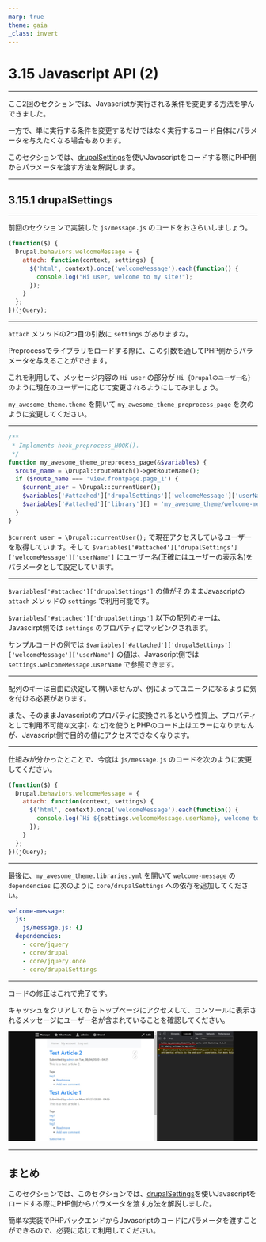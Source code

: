 ```yaml
---
marp: true
theme: gaia
_class: invert
---
```


<!-- _class: lead -->
# 3.15 Javascript API (2)

---

ここ2回のセクションでは、Javascriptが実行される条件を変更する方法を学んできました。

一方で、単に実行する条件を変更するだけではなく実行するコード自体にパラメータを与えたくなる場合もあります。

このセクションでは、[drupalSettings](https://www.drupal.org/node/2274843#configurable)を使いJavascriptをロードする際にPHP側からパラメータを渡す方法を解説します。

---

<!-- _class: lead -->
## 3.15.1 drupalSettings

---

前回のセクションで実装した `js/message.js` のコードをおさらいしましょう。

```js
(function($) {
  Drupal.behaviors.welcomeMessage = {
    attach: function(context, settings) {
      $('html', context).once('welcomeMessage').each(function() {
        console.log("Hi user, welcome to my site!");
      });
    }
  };
})(jQuery);
```

---

`attach` メソッドの2つ目の引数に `settings` がありますね。

Preprocessでライブラリをロードする際に、この引数を通してPHP側からパラメータを与えることができます。

これを利用して、メッセージ内容の `Hi user` の部分が `Hi {Drupalのユーザー名}` のように現在のユーザーに応じて変更されるようにしてみましょう。

`my_awesome_theme.theme` を開いて `my_awesome_theme_preprocess_page` を次のように変更してください。

---

```php
/**
 * Implements hook_preprocess_HOOK().
 */
function my_awesome_theme_preprocess_page(&$variables) {
  $route_name = \Drupal::routeMatch()->getRouteName();
  if ($route_name === 'view.frontpage.page_1') {
    $current_user = \Drupal::currentUser();
    $variables['#attached']['drupalSettings']['welcomeMessage']['userName'] = $current_user->getDisplayName();
    $variables['#attached']['library'][] = 'my_awesome_theme/welcome-message';
  }
}
```

`$current_user = \Drupal::currentUser();` で現在アクセスしているユーザーを取得しています。そして `$variables['#attached']['drupalSettings']['welcomeMessage']['userName']` にユーザー名(正確にはユーザーの表示名)をパラメータとして設定しています。

---

`$variables['#attached']['drupalSettings']` の値がそのままJavascriptの `attach` メソッドの `settings` で利用可能です。

`$variables['#attached']['drupalSettings']` 以下の配列のキーは、Javascirpt側では `settings` のプロパティにマッピングされます。

サンプルコードの例では `$variables['#attached']['drupalSettings']['welcomeMessage']['userName']` の値は、Javascript側では `settings.welcomeMessage.userName` で参照できます。

---

配列のキーは自由に決定して構いませんが、例によってユニークになるように気を付ける必要があります。

また、そのままJavascriptのプロパティに変換されるという性質上、プロパティとして利用不可能な文字(`-` など)を使うとPHPのコード上はエラーになりませんが、Javascript側で目的の値にアクセスできなくなります。

---

仕組みが分かったとことで、今度は `js/message.js` のコードを次のように変更してください。

```js
(function($) {
  Drupal.behaviors.welcomeMessage = {
    attach: function(context, settings) {
      $('html', context).once('welcomeMessage').each(function() {
        console.log(`Hi ${settings.welcomeMessage.userName}, welcome to my site!`);
      });
    }
  };
})(jQuery);
```

---

最後に、`my_awesome_theme.libraries.yml` を開いて `welcome-message` の `dependencies` に次のように `core/drupalSettings` への依存を追加してください。

```yml
welcome-message:
  js:
    js/message.js: {}
  dependencies:
    - core/jquery
    - core/drupal
    - core/jquery.once
    - core/drupalSettings
```

---

コードの修正はこれで完了です。

キャッシュをクリアしてからトップページにアクセスして、コンソールに表示されるメッセージにユーザー名が含まれていることを確認してください。

![width:1100px](../assets/03_themeing_basics/15_javascript_api_2/drupal_settings_1.png)

---

## まとめ

このセクションでは、このセクションでは、[drupalSettings](https://www.drupal.org/node/2274843#configurable)を使いJavascriptをロードする際にPHP側からパラメータを渡す方法を解説しました。

簡単な実装でPHPバックエンドからJavascriptのコードにパラメータを渡すことができるので、必要に応じて利用してください。
